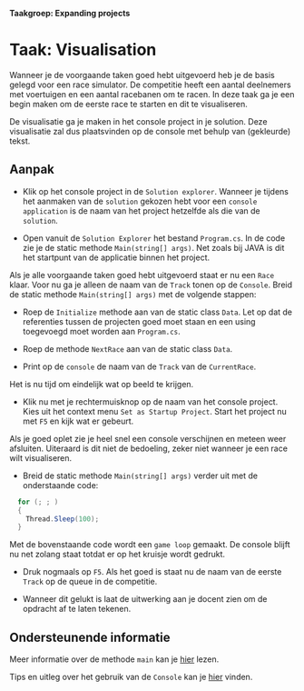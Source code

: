 **Taakgroep: Expanding projects**

# Taak: Visualisation

Wanneer je de voorgaande taken goed hebt uitgevoerd heb je de basis gelegd voor een race simulator. De competitie heeft een aantal deelnemers met voertuigen en een aantal racebanen om te racen. In deze taak ga je een begin maken om de eerste race te starten en dit te visualiseren.

De visualisatie ga je maken in het console project in je solution. Deze visualisatie zal dus plaatsvinden op de console met behulp van (gekleurde) tekst.

## Aanpak

- Klik op het console project in de `Solution explorer`. Wanneer je tijdens het aanmaken van de `solution` gekozen hebt voor een `console application` is de naam van het project hetzelfde als die van de `solution`.

- Open vanuit de `Solution Explorer` het bestand `Program.cs`. In de code zie je de static methode `Main(string[] args)`. Net zoals bij JAVA is dit het startpunt van de applicatie binnen het project.

Als je alle voorgaande taken goed hebt uitgevoerd staat er nu een `Race` klaar. Voor nu ga je alleen de naam van de `Track` tonen op de `Console`. Breid de static methode `Main(string[] args)` met de volgende stappen:

- Roep de `Initialize` methode aan van de static class `Data`. Let op dat de referenties tussen de projecten goed moet staan en een using toegevoegd moet worden aan `Program.cs`.

- Roep de methode `NextRace` aan van de static class `Data`.

- Print op de `console` de naam van de `Track` van de `CurrentRace`.

Het is nu tijd om eindelijk wat op beeld te krijgen.

- Klik nu met je rechtermuisknop op de naam van het console project. Kies uit het context menu `Set as Startup Project`. Start het project nu met `F5` en kijk wat er gebeurt.

Als je goed oplet zie je heel snel een console verschijnen en meteen weer afsluiten. Uiteraard is dit niet de bedoeling, zeker niet wanneer je een race wilt visualiseren.

- Breid de static methode `Main(string[] args)` verder uit met de onderstaande code:

```csharp
  for (; ; )
  {
    Thread.Sleep(100);
  }
```

Met de bovenstaande code wordt een `game loop` gemaakt. De console blijft nu net zolang staat totdat er op het kruisje wordt gedrukt.

- Druk nogmaals op `F5`. Als het goed is staat nu de naam van de eerste `Track` op de queue in de competitie.

- Wanneer dit gelukt is laat de uitwerking aan je docent zien om de opdracht af te laten tekenen.

## Ondersteunende informatie

Meer informatie over de methode `main` kan je [hier](https://docs.microsoft.com/en-us/dotnet/csharp/programming-guide/main-and-command-args/) lezen.

Tips en uitleg over het gebruik van de `Console` kan je [hier](https://docs.microsoft.com/en-us/dotnet/api/system.console) vinden.
